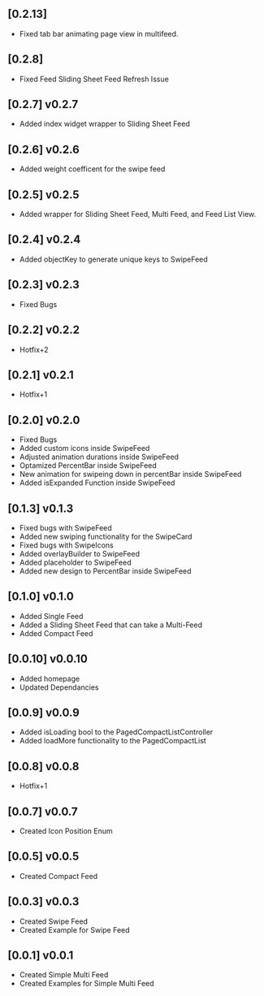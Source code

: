## [0.2.13]

* Fixed tab bar animating page view in multifeed.

## [0.2.8]

* Fixed Feed Sliding Sheet Feed Refresh Issue

## [0.2.7] v0.2.7

* Added index widget wrapper to Sliding Sheet Feed

## [0.2.6] v0.2.6

* Added weight coefficent for the swipe feed

## [0.2.5] v0.2.5

* Added wrapper for Sliding Sheet Feed, Multi Feed, and Feed List View.

## [0.2.4] v0.2.4

* Added objectKey to generate unique keys to SwipeFeed

## [0.2.3] v0.2.3

* Fixed Bugs

## [0.2.2] v0.2.2

* Hotfix+2

## [0.2.1] v0.2.1

* Hotfix+1

## [0.2.0] v0.2.0

* Fixed Bugs
* Added custom icons inside SwipeFeed
* Adjusted animation durations inside SwipeFeed
* Optamized PercentBar inside SwipeFeed
* New animation for swipeing down in percentBar inside SwipeFeed
* Added isExpanded Function inside SwipeFeed

## [0.1.3] v0.1.3

* Fixed bugs with SwipeFeed
* Added new swiping functionality for the SwipeCard
* Fixed bugs with SwipeIcons
* Added overlayBuilder to SwipeFeed
* Added placeholder to SwipeFeed
* Added new design to PercentBar inside SwipeFeed

## [0.1.0] v0.1.0

* Added Single Feed
* Added a Sliding Sheet Feed that can take a Multi-Feed
* Added Compact Feed

## [0.0.10] v0.0.10

* Added homepage
* Updated Dependancies

## [0.0.9] v0.0.9

* Added isLoading bool to the PagedCompactListController
* Added loadMore functionality to the PagedCompactList

## [0.0.8] v0.0.8

* Hotfix+1

## [0.0.7] v0.0.7

* Created Icon Position Enum

## [0.0.5] v0.0.5

* Created Compact Feed

## [0.0.3] v0.0.3

* Created Swipe Feed
* Created Example for Swipe Feed

## [0.0.1] v0.0.1

* Created Simple Multi Feed
* Created Examples for Simple Multi Feed


